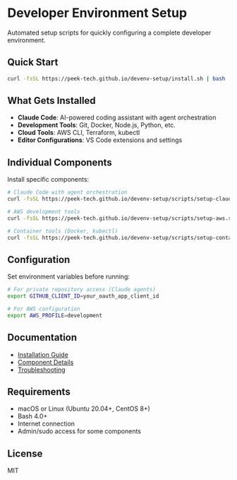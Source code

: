 # Developer Environment Setup

Automated setup scripts for quickly configuring a complete developer environment.

## Quick Start

```bash
curl -fsSL https://peek-tech.github.io/devenv-setup/install.sh | bash
```

## What Gets Installed

- **Claude Code**: AI-powered coding assistant with agent orchestration
- **Development Tools**: Git, Docker, Node.js, Python, etc.
- **Cloud Tools**: AWS CLI, Terraform, kubectl
- **Editor Configurations**: VS Code extensions and settings

## Individual Components

Install specific components:

```bash
# Claude Code with agent orchestration
curl -fsSL https://peek-tech.github.io/devenv-setup/scripts/setup-claude.sh | bash

# AWS development tools
curl -fsSL https://peek-tech.github.io/devenv-setup/scripts/setup-aws.sh | bash

# Container tools (Docker, kubectl)
curl -fsSL https://peek-tech.github.io/devenv-setup/scripts/setup-containers.sh | bash
```

## Configuration

Set environment variables before running:

```bash
# For private repository access (Claude agents)
export GITHUB_CLIENT_ID=your_oauth_app_client_id

# For AWS configuration
export AWS_PROFILE=development
```

## Documentation

- [Installation Guide](docs/installation.md)
- [Component Details](docs/components.md)
- [Troubleshooting](docs/troubleshooting.md)

## Requirements

- macOS or Linux (Ubuntu 20.04+, CentOS 8+)
- Bash 4.0+
- Internet connection
- Admin/sudo access for some components

## License

MIT